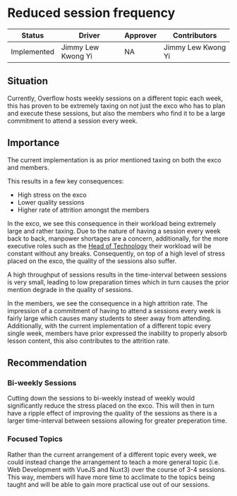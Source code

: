 # Reduced session frequency

| Status  | Driver             | Approver | Contributors       |
| ------- | ------------------ | -------- | ------------------ |
| Implemented | Jimmy Lew Kwong Yi | NA       | Jimmy Lew Kwong Yi |

## Situation

Currently, Overflow hosts weekly sessions on a different topic each week, this has proven to be extremely taxing on not just the exco who has to plan and execute these sessions, but also the members who find it to be a large commitment to attend a session every week.

## Importance

The current implementation is as prior mentioned taxing on both the exco and members.  

This results in a few key consequences:

- High stress on the exco
- Lower quality sessions
- Higher rate of attrition amongst the members  

In the exco, we see this consequence in their workload being extremely large and rather taxing. Due to the nature of having a session every week back to back, manpower shortages are a concern, additionally, for the more executive roles such as the [Head of Technology](https://handbook.np-overflow.club/introduction/roles/#technology) their workload will be constant without any breaks. Consequently, on top of a high level of stress placed on the exco, the quality of the sessions also suffer.  

A high throughput of sessions results in the time-interval between sessions is very small, leading to low preparation times which in turn causes the prior mention degrade in the quality of sessions.  

In the members, we see the consequence in a high attrition rate. The impression of a commitment of having to attend a sessions every week is fairly large which causes many students to steer away from attending. Additionally, with the current implementation of a different topic every single week, members have prior expressed the inability to properly absorb lesson content, this also contributes to the attrition rate.

## Recommendation

### Bi-weekly Sessions

Cutting down the sessions to bi-weekly instead of weekly would significantly reduce the stress placed on the exco. This will then in turn have a ripple effect of improving the quality of the sessions as there is a larger time-interval between sessions allowing for greater preperation time.

### Focused Topics

Rather than the current arrangement of a different topic every week, we could instead change the arrangement to teach a more general topic (i.e. Web Development with VueJS and Nuxt3) over the course of 3-4 sessions. This way, members will have more time to acclimate to the topics being taught and will be able to gain more practical use out of our sessions.

